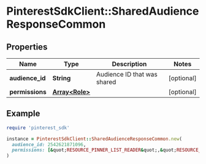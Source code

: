 # PinterestSdkClient::SharedAudienceResponseCommon

## Properties

| Name | Type | Description | Notes |
| ---- | ---- | ----------- | ----- |
| **audience_id** | **String** | Audience ID that was shared | [optional] |
| **permissions** | [**Array&lt;Role&gt;**](Role.md) |  | [optional] |

## Example

```ruby
require 'pinterest_sdk'

instance = PinterestSdkClient::SharedAudienceResponseCommon.new(
  audience_id: 2542621871096,
  permissions: [&quot;RESOURCE_PINNER_LIST_READER&quot;,&quot;RESOURCE_PINNER_LIST_OWNER&quot;]
)
```

